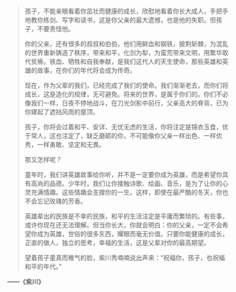 > 孩子，不能亲眼看着你茁壮而健康的成长，欣慰地看着你长大成人，手把手地教你练剑、写字和读书，这是你父亲的最大遗憾，也是他的失职。但孩子，不要责怪他。
> 
> 你的父亲，还有很多的叔叔和伯伯，他们用鲜血和钢铁，披荆斩棘，为混乱的世界重新铸造了秩序，带来和平，化剑为犁，为蛮荒带来文明，用繁华取代贫瘠。铁血、牺牲和自我奉献，是我们这代人的天生使命，那些英雄和英雄的故事，在你们的年代将会成为传奇。
> 
> 现在，作为父辈的我们，已经完成了我们的使命。我们渐渐老去，而你们将成长，这是造化的规律，无可避免。将来的世界，是属于你们的。你们不必像我们一样，日夜不停地战斗，在刀光剑影中前行，父亲高大的脊背，已为你建起了遮挡风雨的屋顶。
> 
> 孩子，你将会过着和平、安详、无忧无虑的生活，你将注定是锦衣玉食，优于常人，这也注定了，缺乏磨砺的你，不可能像你父亲一样出色、一样优秀，一样勇敢、坚定和无畏。
> 
> 那又怎样呢？
> 
> 童年时，我们讲英雄故事给你听，并不是一定要你成为英雄，而是希望你具有高尚的品德。少年时，我们让你接触诗歌、绘画、音乐，是为了让你的心灵充满情趣。这些情趣会支撑你的一生。这样，即使在最严酷的冬天，你也不会忘记玫瑰的芳香。
> 
> 英雄辈出的民族是不幸的民族，和平的生活注定是平庸而繁琐的。有些事，或许你现在还无法理解。但当你长大，你就会明白：你的父亲，一定不会希望你成为英雄，世俗的很多东西，耀眼而毫无价值。只要你能健康的成长，正直的做人，独立的思考，幸福的生活，这是父辈对你的最高期望。
> 
> 望着孩子童真而稚气的脸，紫川秀喃喃说出声来：“祝福你，孩子，也祝福和平的年代。”

——《紫川》
